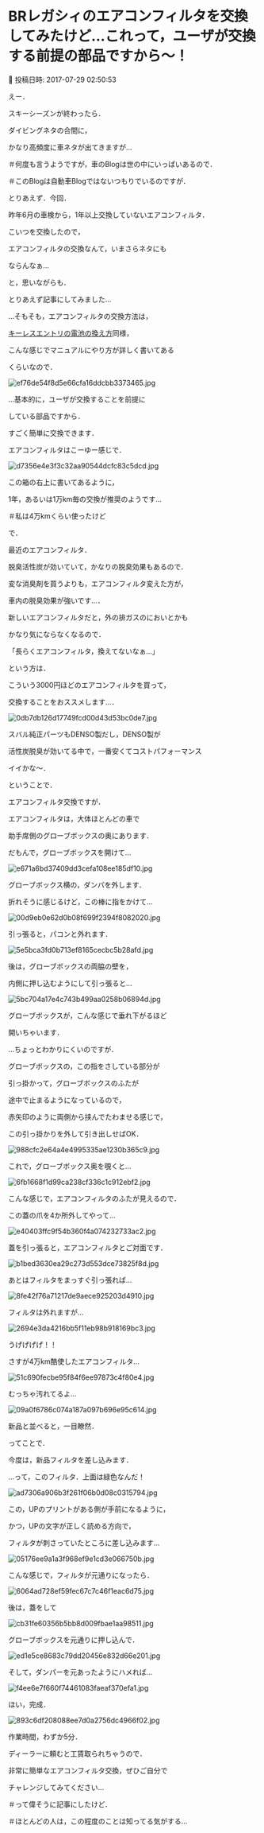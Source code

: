 # BRレガシィのエアコンフィルタを交換してみたけど…これって，ユーザが交換する前提の部品ですから～！

📅 投稿日時: 2017-07-29 02:50:53

えー．


スキーシーズンが終わったら．


ダイビングネタの合間に，


かなり高頻度に車ネタが出てきますが…





＃何度も言うようですが，車のBlogは世の中にいっぱいあるので．


＃このBlogは自動車Blogではないつもりでいるのですが．





とりあえず．今回．


昨年6月の車検から，1年以上交換していないエアコンフィルタ．


こいつを交換したので，


エアコンフィルタの交換なんて，いまさらネタにも


ならんなぁ…


と，思いながらも．


とりあえず記事にしてみました…





…そもそも，エアコンフィルタの交換方法は，


[キーレスエントリの電池の換え方](e87e6a3bcdadc493c98245a1632f25fff.md)同様，


こんな感じでマニュアルにやり方が詳しく書いてある


くらいなので．




![ef76de54f8d5e66cfa16ddcbb3373465.jpg](images/ef76de54f8d5e66cfa16ddcbb3373465.jpg)




…基本的に，ユーザが交換することを前提に


している部品ですから．


すごく簡単に交換できます．





エアコンフィルタはこーゆー感じで．




![d7356e4e3f3c32aa90544dcfc83c5dcd.jpg](images/d7356e4e3f3c32aa90544dcfc83c5dcd.jpg)




この箱の右上に書いてあるように，


1年，あるいは1万km毎の交換が推奨のようです…


＃私は4万kmくらい使ったけど





で．


最近のエアコンフィルタ．


脱臭活性炭が効いていて，かなりの脱臭効果もあるので．


変な消臭剤を買うよりも，エアコンフィルタ変えた方が，


車内の脱臭効果が強いです…．


新しいエアコンフィルタだと，外の排ガスのにおいとかも


かなり気にならなくなるので．


「長らくエアコンフィルタ，換えてないなぁ…」


という方は．


こういう3000円ほどのエアコンフィルタを買って，


交換することをおススメします…．




![0db7db126d17749fcd00d43d53bc0de7.jpg](images/0db7db126d17749fcd00d43d53bc0de7.jpg)




スバル純正パーツもDENSO製だし，DENSO製が


活性炭脱臭が効いてる中で，一番安くてコストパフォーマンス


イイかな～．





ということで．


エアコンフィルタ交換ですが．


エアコンフィルタは，大体ほとんどの車で


助手席側のグローブボックスの奥にあります．





だもんで，グローブボックスを開けて…




![e671a6bd37409dd3cefa108ee185df10.jpg](images/e671a6bd37409dd3cefa108ee185df10.jpg)







グローブボックス横の，ダンパを外します．


折れそうに感じるけど，この棒に指をかけて…




![00d9eb0e62d0b08f699f2394f8082020.jpg](images/00d9eb0e62d0b08f699f2394f8082020.jpg)




引っ張ると，パコンと外れます．




![5e5bca3fd0b713ef8165cecbc5b28afd.jpg](images/5e5bca3fd0b713ef8165cecbc5b28afd.jpg)




後は，グローブボックスの両脇の壁を，


内側に押し込むようにして引っ張ると…




![5bc704a17e4c743b499aa0258b06894d.jpg](images/5bc704a17e4c743b499aa0258b06894d.jpg)




グローブボックスが，こんな感じで垂れ下がるほど


開いちゃいます．





…ちょっとわかりにくいのですが．


グローブボックスの，この指をさしている部分が


引っ掛かって，グローブボックスのふたが


途中で止まるようになっているので，


赤矢印のように両側から挟んでたわませる感じで，


この引っ掛かりを外して引き出しせばOK．




![988cfc2e64a4e4995335ae1230b365c9.jpg](images/988cfc2e64a4e4995335ae1230b365c9.jpg)







これで，グローブボックス奥を覗くと…




![6fb1668f1d99ca238cf336c1c912ebf2.jpg](images/6fb1668f1d99ca238cf336c1c912ebf2.jpg)




こんな感じで，エアコンフィルタのふたが見えるので．


この蓋の爪を4か所外してやって…




![e40403ffc9f54b360f4a074232733ac2.jpg](images/e40403ffc9f54b360f4a074232733ac2.jpg)




蓋を引っ張ると，エアコンフィルタとご対面です．




![b1bed3630ea29c273d553dce73825f8d.jpg](images/b1bed3630ea29c273d553dce73825f8d.jpg)




あとはフィルタをまっすぐ引っ張れば…




![8fe42f76a71217de9aece925203d4910.jpg](images/8fe42f76a71217de9aece925203d4910.jpg)




フィルタは外れますが…




![2694e3da4216bb5f11eb98b918169bc3.jpg](images/2694e3da4216bb5f11eb98b918169bc3.jpg)




うげげげげ！！


さすが4万km酷使したエアコンフィルタ…




![51c690fecbe95f84f6ee97873c4f80e4.jpg](images/51c690fecbe95f84f6ee97873c4f80e4.jpg)




むっちゃ汚れてるよ…




![09a0f6786c074a187a097b696e95c614.jpg](images/09a0f6786c074a187a097b696e95c614.jpg)




新品と並べると，一目瞭然．





ってことで．


今度は，新品フィルタを差し込みます．


…って，このフィルタ．上面は緑色なんだ！




![ad7306a906b3f261f06b0d08c0315794.jpg](images/ad7306a906b3f261f06b0d08c0315794.jpg)




この，UPのプリントがある側が手前になるように，


かつ，UPの文字が正しく読める方向で，


フィルタが刺さっていたところに差し込みます…




![05176ee9a1a3f968ef9e1cd3e066750b.jpg](images/05176ee9a1a3f968ef9e1cd3e066750b.jpg)




こんな感じで，フィルタが元通りになったら．




![6064ad728ef59fec67c7c46f1eac6d75.jpg](images/6064ad728ef59fec67c7c46f1eac6d75.jpg)




後は，蓋をして




![cb31fe60356b5bb8d009fbae1aa98511.jpg](images/cb31fe60356b5bb8d009fbae1aa98511.jpg)




グローブボックスを元通りに押し込んで．




![ed1e5ce8683c79dd20456e832d66e201.jpg](images/ed1e5ce8683c79dd20456e832d66e201.jpg)




そして，ダンパーを元あったようにハメれば…




![f4ee6e7f660f74461083faeaf370efa1.jpg](images/f4ee6e7f660f74461083faeaf370efa1.jpg)




ほい，完成．




![893c6df208088ee7d0a2756dc4966f02.jpg](images/893c6df208088ee7d0a2756dc4966f02.jpg)




作業時間，わずか5分．


ディーラーに頼むと工賃取られちゃうので．


非常に簡単なエアコンフィルタ交換，ぜひご自分で


チャレンジしてみてください…





＃って偉そうに記事にしたけど．


＃ほとんどの人は，この程度のことは知ってる気がする…
